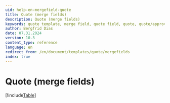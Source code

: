 ```yaml
---
uid: help-en-mergefield-quote
title: Quote (merge fields)
description: Quote (merge fields)
keywords: quote template, merge field, quote field, quote, quote/approvedDate, quote/approvedBy, orderComment, paymentTerms, paymentType, quote/title, quoteVersionId, quote/currency, quote/extraField
author: Bergfrid Dias
date: 07.31.2024
version: 10.3
content_type: reference
language: en
redirect_from: /en/document/templates/quote/mergefields
index: true
---
```


# Quote (merge fields)

[!include[Table](../../../../../common/includes/merge-field/table-quote.md)]
